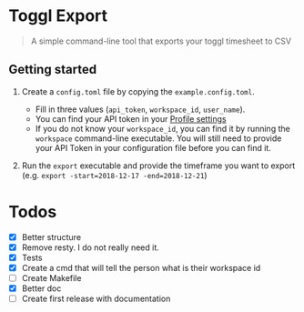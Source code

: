 # Toggl Export

> A simple command-line tool that exports your toggl timesheet to CSV

## Getting started

1. Create a `config.toml` file by copying the `example.config.toml`.

    - Fill in three values (`api_token`, `workspace_id`, `user_name`).
    - You can find your API token in your [Profile settings](https://toggl.com/app/profile)
    - If you do not know your `workspace_id`, you can find it by running the `workspace` command-line executable. You will still need to provide your API Token in your configuration file before you can find it.

2. Run the `export` executable and provide the timeframe you want to export (e.g. `export -start=2018-12-17 -end=2018-12-21`)

# Todos

- [x] Better structure
- [x] Remove resty. I do not really need it.
- [x] Tests
- [x] Create a cmd that will tell the person what is their workspace id
- [ ] Create Makefile
- [x] Better doc
- [ ] Create first release with documentation
